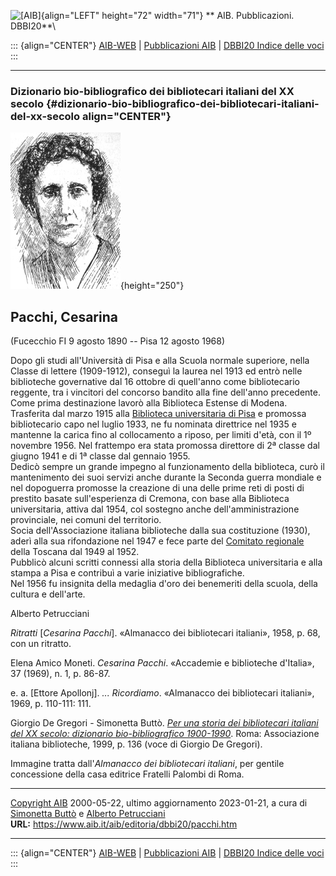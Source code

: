 ![\[AIB\]](/aib/wi/aibv72.gif){align="LEFT" height="72" width="71"}
** AIB. Pubblicazioni. DBBI20**\

::: {align="CENTER"}
[AIB-WEB](/) \| [Pubblicazioni AIB](/pubblicazioni/) \| [DBBI20 Indice
delle voci](dbbi20.htm)
:::

------------------------------------------------------------------------

### Dizionario bio-bibliografico dei bibliotecari italiani del XX secolo {#dizionario-bio-bibliografico-dei-bibliotecari-italiani-del-xx-secolo align="CENTER"}

![\[Ritratto\]](pacchi.jpg){height="250"}

## Pacchi, Cesarina

(Fucecchio FI 9 agosto 1890 -- Pisa 12 agosto 1968)

Dopo gli studi all\'Università di Pisa e alla Scuola normale superiore,
nella Classe di lettere (1909-1912), conseguì la laurea nel 1913 ed
entrò nelle biblioteche governative dal 16 ottobre di quell\'anno come
bibliotecario reggente, tra i vincitori del concorso bandito alla fine
dell\'anno precedente. Come prima destinazione lavorò alla Biblioteca
Estense di Modena.\
Trasferita dal marzo 1915 alla [Biblioteca universitaria di
Pisa](/aib/stor/teche/pi-uni.htm) e promossa bibliotecario capo nel
luglio 1933, ne fu nominata direttrice nel 1935 e mantenne la carica
fino al collocamento a riposo, per limiti d\'età, con il 1º novembre
1956. Nel frattempo era stata promossa direttore di 2ª classe dal giugno
1941 e di 1ª classe dal gennaio 1955.\
Dedicò sempre un grande impegno al funzionamento della biblioteca, curò
il mantenimento dei suoi servizi anche durante la Seconda guerra
mondiale e nel dopoguerra promosse la creazione di una delle prime reti
di posti di prestito basate sull\'esperienza di Cremona, con base alla
Biblioteca universitaria, attiva dal 1954, col sostegno anche
dell\'amministrazione provinciale, nei comuni del territorio.\
Socia dell\'Associazione italiana biblioteche dalla sua costituzione
(1930), aderì alla sua rifondazione nel 1947 e fece parte del [Comitato
regionale](/aib/stor/sezioni/tos.htm) della Toscana dal 1949 al 1952.\
Pubblicò alcuni scritti connessi alla storia della Biblioteca
universitaria e alla stampa a Pisa e contribuì a varie iniziative
bibliografiche.\
Nel 1956 fu insignita della medaglia d\'oro dei benemeriti della scuola,
della cultura e dell\'arte.

Alberto Petrucciani

*Ritratti* \[*Cesarina Pacchi*\]. «Almanacco dei bibliotecari italiani»,
1958, p. 68, con un ritratto.

Elena Amico Moneti. *Cesarina Pacchi*. «Accademie e biblioteche
d\'Italia», 37 (1969), n. 1, p. 86-87.

e\. a. \[Ettore Apollonj\]. *\... Ricordiamo*. «Almanacco dei
bibliotecari italiani», 1969, p. 110-111: 111.

Giorgio De Gregori - Simonetta Buttò. [*Per una storia dei bibliotecari
italiani del XX secolo: dizionario bio-bibliografico
1900-1990*](/aib/editoria/pub065.htm). Roma: Associazione italiana
biblioteche, 1999, p. 136 (voce di Giorgio De Gregori).

Immagine tratta dall\'*Almanacco dei bibliotecari italiani*, per gentile
concessione della casa editrice Fratelli Palombi di Roma.

------------------------------------------------------------------------

[Copyright AIB](/su-questo-sito/dichiarazione-di-copyright-aib-web/)
2000-05-22, ultimo aggiornamento 2023-01-21, a cura di [Simonetta
Buttò](/aib/redazione3.htm) e [Alberto
Petrucciani](/su-questo-sito/redazione-aib-web/)\
**URL:** https://www.aib.it/aib/editoria/dbbi20/pacchi.htm

------------------------------------------------------------------------

::: {align="CENTER"}
[AIB-WEB](/) \| [Pubblicazioni AIB](/pubblicazioni/) \| [DBBI20 Indice
delle voci](dbbi20.htm)
:::
